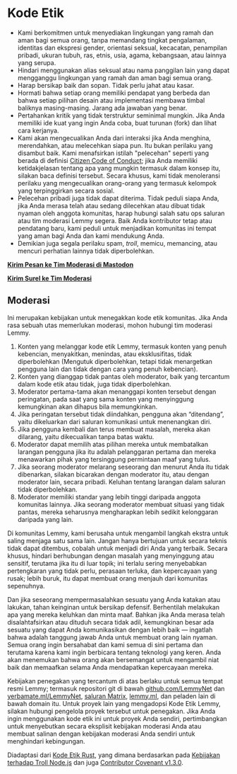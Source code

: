 # Kode Etik

- Kami berkomitmen untuk menyediakan lingkungan yang ramah dan aman bagi semua orang, tanpa memandang tingkat pengalaman, identitas dan ekspresi gender, orientasi seksual, kecacatan, penampilan pribadi, ukuran tubuh, ras, etnis, usia, agama, kebangsaan, atau lainnya yang serupa.
- Hindari menggunakan alias seksual atau nama panggilan lain yang dapat mengganggu lingkungan yang ramah dan aman bagi semua orang.
- Harap bersikap baik dan sopan. Tidak perlu jahat atau kasar.
- Hormati bahwa setiap orang memiliki pendapat yang berbeda dan bahwa setiap pilihan desain atau implementasi membawa timbal baliknya masing-masing. Jarang ada jawaban yang benar.
- Pertahankan kritik yang tidak terstruktur seminimal mungkin. Jika Anda memiliki ide kuat yang ingin Anda coba, buat turunan (fork) dan lihat cara kerjanya.
- Kami akan mengecualikan Anda dari interaksi jika Anda menghina, merendahkan, atau melecehkan siapa pun. Itu bukan perilaku yang disambut baik. Kami menafsirkan istilah "pelecehan" seperti yang berada di definisi [Citizen Code of Conduct](https://github.com/stumpsyn/policies/blob/master/citizen_code_of_conduct.md); jika Anda memiliki ketidakjelasan tentang apa yang mungkin termasuk dalam konsep itu, silakan baca definisi tersebut. Secara khusus, kami tidak menoleransi perilaku yang mengecualikan orang-orang yang termasuk kelompok yang terpinggirkan secara sosial.
- Pelecehan pribadi juga tidak dapat diterima. Tidak peduli siapa Anda, jika Anda merasa telah atau sedang dilecehkan atau dibuat tidak nyaman oleh anggota komunitas, harap hubungi salah satu ops saluran atau tim moderasi Lemmy segera. Baik Anda kontributor tetap atau pendatang baru, kami peduli untuk menjadikan komunitas ini tempat yang aman bagi Anda dan kami mendukung Anda.
- Demikian juga segala perilaku spam, _troll_, memicu, memancing, atau mencuri perhatian lainnya tidak diperbolehkan.

[**Kirim Pesan ke Tim Moderasi di Mastodon**](https://mastodon.social/@LemmyDev)

[**Kirim Surel ke Tim Moderasi**](mailto:contact@lemmy.ml)

## Moderasi

Ini merupakan kebijakan untuk menegakkan kode etik komunitas. Jika Anda rasa sebuah utas memerlukan moderasi, mohon hubungi tim moderasi Lemmy.

1. Konten yang melanggar kode etik Lemmy, termasuk konten yang penuh kebencian, menyakitkan, menindas, atau eksklusifitas, tidak diperbolehkan (Mengutuk diperbolehkan, tetapi tidak menargetkan pengguna lain dan tidak dengan cara yang penuh kebencian).
2. Konten yang dianggap tidak pantas oleh moderator, baik yang tercantum dalam kode etik atau tidak, juga tidak diperbolehkan.
3. Moderator pertama-tama akan menanggapi konten tersebut dengan peringatan, pada saat yang sama konten yang menyinggung kemungkinan akan dihapus bila memungkinkan.
4. Jika peringatan tersebut tidak diindahkan, pengguna akan “ditendang”, yaitu dikeluarkan dari saluran komunikasi untuk menenangkan diri.
5. Jika pengguna kembali dan terus membuat masalah, mereka akan dilarang, yaitu dikecualikan tanpa batas waktu.
6. Moderator dapat memilih atas pilihan mereka untuk membatalkan larangan pengguna jika itu adalah pelanggaran pertama dan mereka menawarkan pihak yang tersinggung permintaan maaf yang tulus.
7. Jika seorang moderator melarang seseorang dan menurut Anda itu tidak dibenarkan, silakan bicarakan dengan moderator itu, atau dengan moderator lain, secara pribadi. Keluhan tentang larangan dalam saluran tidak diperbolehkan.
8. Moderator memiliki standar yang lebih tinggi daripada anggota komunitas lainnya. Jika seorang moderator membuat situasi yang tidak pantas, mereka seharusnya mengharapkan lebih sedikit kelonggaran daripada yang lain.

Di komunitas Lemmy, kami berusaha untuk mengambil langkah ekstra untuk saling menjaga satu sama lain. Jangan hanya bertujuan untuk secara teknis tidak dapat ditembus, cobalah untuk menjadi diri Anda yang terbaik. Secara khusus, hindari berhubungan dengan masalah yang menyinggung atau sensitif, terutama jika itu di luar topik; ini terlalu sering menyebabkan pertengkaran yang tidak perlu, perasaan terluka, dan kepercayaan yang rusak; lebih buruk, itu dapat membuat orang menjauh dari komunitas sepenuhnya.

Dan jika seseorang mempermasalahkan sesuatu yang Anda katakan atau lakukan, tahan keinginan untuk bersikap defensif. Berhentilah melakukan apa yang mereka keluhkan dan minta maaf. Bahkan jika Anda merasa telah disalahtafsirkan atau dituduh secara tidak adil, kemungkinan besar ada sesuatu yang dapat Anda komunikasikan dengan lebih baik — ingatlah bahwa adalah tanggung jawab Anda untuk membuat orang lain nyaman. Semua orang ingin bersahabat dan kami semua di sini pertama dan terutama karena kami ingin berbicara tentang teknologi yang keren. Anda akan menemukan bahwa orang akan bersemangat untuk mengambil niat baik dan memaafkan selama Anda mendapatkan kepercayaan mereka.

Kebijakan penegakan yang tercantum di atas berlaku untuk semua tempat resmi Lemmy; termasuk repositori git di bawah [github.com/LemmyNet](https://github.com/LemmyNet) dan [yerbamate.ml/LemmyNet](https://yerbamate.ml/LemmyNet), [saluran Matrix](https://matrix.to/#/!BZVTUuEiNmRcbFeLeI:matrix.org), [lemmy.ml](https://lemmy.ml), dan peladen lain di bawah domain itu. Untuk proyek lain yang mengadopsi Kode Etik Lemmy, silakan hubungi pengelola proyek tersebut untuk penegakan. Jika Anda ingin menggunakan kode etik ini untuk proyek Anda sendiri, pertimbangkan untuk menyebutkan secara eksplisit kebijakan moderasi Anda atau membuat salinan dengan kebijakan moderasi Anda sendiri untuk menghindari kebingungan.

Diadaptasi dari [Kode Etik Rust](https://www.rust-lang.org/policies/code-of-conduct), yang dimana berdasarkan pada [Kebijakan terhadap Troll Node.js](http://blog.izs.me/post/30036893703/policy-on-trolling) dan juga [Contributor Covenant v1.3.0](https://www.contributor-covenant.org/version/1/3/0/).
